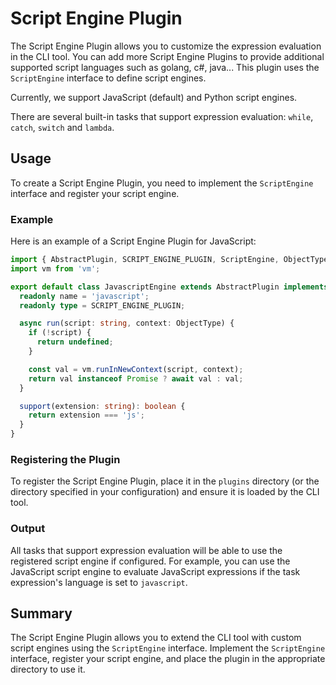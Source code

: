 # Script Engine Plugin

The Script Engine Plugin allows you to customize the expression evaluation in the CLI tool.
You can add more Script Engine Plugins to provide additional supported script languages such as golang, c#, java...
This plugin uses the `ScriptEngine` interface to define script engines.

Currently, we support JavaScript (default) and Python script engines.

There are several built-in tasks that support expression evaluation: `while`, `catch`, `switch` and `lambda`.

## Usage

To create a Script Engine Plugin, you need to implement the `ScriptEngine` interface and register your script engine.

### Example

Here is an example of a Script Engine Plugin for JavaScript:

```typescript
import { AbstractPlugin, SCRIPT_ENGINE_PLUGIN, ScriptEngine, ObjectType } from '@letrun/core';
import vm from 'vm';

export default class JavascriptEngine extends AbstractPlugin implements ScriptEngine {
  readonly name = 'javascript';
  readonly type = SCRIPT_ENGINE_PLUGIN;

  async run(script: string, context: ObjectType) {
    if (!script) {
      return undefined;
    }

    const val = vm.runInNewContext(script, context);
    return val instanceof Promise ? await val : val;
  }

  support(extension: string): boolean {
    return extension === 'js';
  }
}
```

### Registering the Plugin

To register the Script Engine Plugin, place it in the `plugins` directory (or the directory specified in your configuration) and ensure it is loaded by the CLI tool.

### Output

All tasks that support expression evaluation will be able to use the registered script engine if configured.
For example, you can use the JavaScript script engine to evaluate JavaScript expressions if the task expression's language is set to `javascript`.

## Summary

The Script Engine Plugin allows you to extend the CLI tool with custom script engines using the `ScriptEngine` interface.
Implement the `ScriptEngine` interface, register your script engine, and place the plugin in the appropriate directory to use it.
